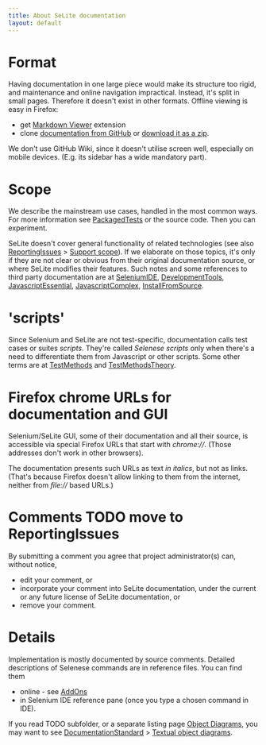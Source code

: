 ```yaml
---
title: About SeLite documentation
layout: default
---
```


# Format
Having documentation in one large piece would make its structure too rigid, and maintenance and online navigation impractical. Instead, it's split in small pages. Therefore it doesn't exist in other formats. Offline viewing is easy in Firefox:
* get [Markdown Viewer](https://addons.mozilla.org/en-us/firefox/addon/markdown-viewer/) extension
* clone [documentation from GitHub](https://github.com/selite/selite.github.io) or [download it as a zip](https://github.com/selite/selite.github.io/archive/master.zip).
<!-- TODO * open local [TableOfContents](TableOfContents)-->

We don't use GitHub Wiki, since it doesn't utilise screen well, especially on mobile devices. (E.g. its sidebar has a wide mandatory part).

# Scope
We describe the mainstream use cases, handled in the most common ways. For more information see [PackagedTests](PackagedTests) or the source code. Then you can experiment.

SeLite doesn't cover general functionality of related technologies (see also [ReportingIssues](ReportingIssues) > [Support scope](ReportingIssues#support-scope)). If we elaborate on those topics, it's only if they are not clear or obvious from their original documentation source, or where SeLite modifies their features. Such notes and some references to third party documentation are at [SeleniumIDE](SeleniumIDE), [DevelopmentTools](DevelopmentTools), [JavascriptEssential](JavascriptEssential), [JavascriptComplex](JavascriptComplex), [InstallFromSource](InstallFromSource).

# 'scripts'
Since Selenium and SeLite are not test-specific, documentation calls test cases or suites _scripts_. They're called <i>Selenese scripts</i> only when there's a need to differentiate them from Javascript or other scripts. Some other terms are at [TestMethods](TestMethods) and [TestMethodsTheory](TestMethodsTheory).

# Firefox chrome URLs for documentation and GUI
Selenium/SeLite GUI, some of their documentation and all their source, is accessible via special Firefox URLs that start with _chrome://_. (Those addresses don't work in other browsers).

The documentation presents such URLs as text _in italics_, but not as links. (That's because Firefox doesn't allow linking to them from the internet, neither from _file://_ based URLs.)

# Comments TODO move to ReportingIssues
By submitting a comment you agree that project administrator(s) can, without notice,
  * edit your comment, or
  * incorporate your comment into SeLite documentation, under the current or any future license of SeLite documentation, or
  * remove your comment.

# Details #
Implementation is mostly documented by source comments. Detailed descriptions of Selenese commands are in reference files. You can find them
  * online - see [AddOns](AddOns)
  * in Selenium IDE reference pane (once you type a chosen command in IDE).

If you read TODO subfolder, or a separate listing page [Object Diagrams](https://code.google.com/p/selite/w/list?q=label:ObjectDiagram), you may want to see [DocumentationStandard](DocumentationStandard) > [Textual object diagrams](DocumentationStandard#textual-object-diagrams).